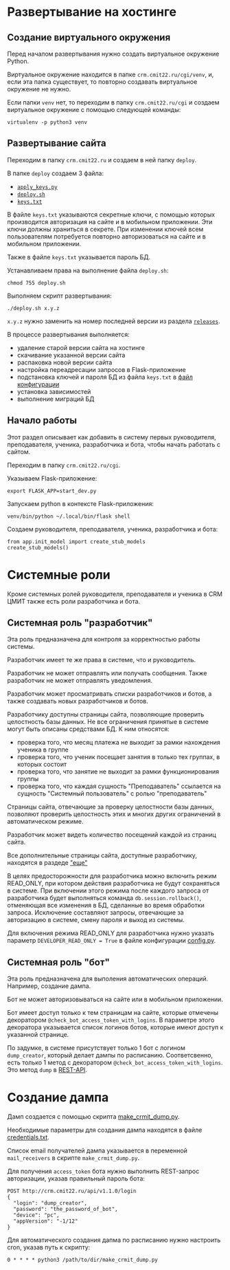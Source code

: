 # Развертывание на хостинге

## Создание виртуального окружения

Перед началом развертывания нужно создать виртуальное окружение Python.

Виртуальное окружение находится в папке `crm.cmit22.ru/cgi/venv`, и, если эта папка существует, то повторно создавать виртуальное окружение не нужно.

Если папки `venv` нет, то переходим в папку `crm.cmit22.ru/cgi` и создаем виртуальное окружение с помощью следующей команды:

```
virtualenv -p python3 venv
```

## Развертывание сайта

Переходим в папку `crm.cmit22.ru` и создаем в ней папку `deploy`.

В папке `deploy` создаем 3 файла: 
- [`apply_keys.py`](https://github.com/qwert2603/crmit/blob/master/deploy/apply_keys.py)
- [`deploy.sh`](https://github.com/qwert2603/crmit/blob/master/deploy/deploy.sh)
- [`keys.txt`](https://github.com/qwert2603/crmit/blob/master/deploy/keys.txt)

В файле `keys.txt` указываются секретные ключи, с помощью которых производится авторизация на сайте и в мобильном приложении. Эти ключи должны храниться в секрете. При изменении ключей всем пользователям потребуется повторно авторизоваться на сайте и в мобильном приложении.

Также в файле `keys.txt` указывается пароль БД.

Устанавливаем права на выполнение файла `deploy.sh`:

```
chmod 755 deploy.sh
```

Выполняем скрипт развертывания:

```
./deploy.sh x.y.z
```

`x.y.z` нужно заменить на номер последней версии из раздела [`releases`](https://github.com/qwert2603/crmit/releases).

В процессе развертывания выполняется:
- удаление старой версии сайта на хостинге
- скачивание указанной версии сайта
- распаковка новой версии сайта
- настройка переадресации запросов в Flask-приложение
- подстановка ключей и пароля БД из файла `keys.txt` в [файл конфигурации](https://github.com/qwert2603/crmit/blob/master/config.py)
- установка зависимостей
- выполнение миграций БД

## Начало работы

Этот раздел описывает как добавить в систему первых руководителя, преподавателя, ученика, разработчика и бота, чтобы начать работать с сайтом.

Переходим в папку `crm.cmit22.ru/cgi`.

Указываем Flask-приложение:

```
export FLASK_APP=start_dev.py
```

Запускаем python в контексте Flask-приложения:

```
venv/bin/python ~/.local/bin/flask shell
```

Создаем руководителя, преподавателя, ученика, разработчика и бота:

```
from app.init_model import create_stub_models
create_stub_models()
```

# Системные роли

Кроме системных ролей руководителя, преподавателя и ученика в CRM ЦМИТ также есть роли разработчика и бота.

## Системная роль "разработчик"

Эта роль предназначена для контроля за корректностью работы системы.

Разработчик имеет те же права в системе, что и руководитель.

Разработчик не может отправлять или получать сообщения. Также разработчик не может отправлять уведомления.

Разработчик может просматривать списки разработчиков и ботов, а также создавать новых разработчиков и ботов.

Разработчику доступны страницы сайта, позволяющие проверить целостность базы данных. Не все ограничения принятые в системе могут быть описаны средствами БД. К ним относятся:

- проверка того, что месяц платежа не выходит за рамки нахождения ученика в группе
- проверка того, что ученик посещает занятия в только тех группах, в которых состоит
- проверка того, что занятие не выходит за рамки функционирования группы
- проверка того, что каждая сущность "Преподаватель" ссылается на сущность "Системный пользователь" с ролью "преподаватель"

Страницы сайта, отвечающие за проверку целостности базы данных, позволяют проверить целостность этих и многих других ограничений в автоматическом режиме.

Разработчик может видеть количество посещений каждой из страниц сайта.

Все дополнительные страницы сайта, доступные разработчику, находятся в раздеде ["еще"](http://crm.cmit22.ru/anth)

В целях предосторожности для разработчика можно включить режим READ_ONLY, при котором действия разработчика не будут сохраняться в системе. При включении этого режима после каждого запроса от разработчика будет выполняться команда `db.session.rollback()`, отменяющая все изменения в БД, сделанные во время обработки запроса. Исключение составляют запросы, отвечающие за авторизацию в системе, смену пароля и выход из системы.

Для включения режима READ_ONLY для разработчика нужно указать параметр `DEVELOPER_READ_ONLY = True` в файле конфигурации [config.py](https://github.com/qwert2603/crmit/blob/master/config.py).

## Системная роль "бот"

Эта роль предназначена для выполения автоматических операций. Например, создание дампа.

Бот не может авторизовываться на сайте или в мобильном приложении.

Бот имеет доступ только к тем страницам на сайте, которые отмечены декоратором `@check_bot_access_token_with_logins`.
В параметре этого декоратора указывается список логинов ботов, которые имеют доступ к указанной странице.

По задумке, в системе присутствует только 1 бот с логином `dump_creator`, который делает дампы по расписанию.
Соответсвенно, есть только 1 метод с декоратором `@check_bot_access_token_with_logins`.
Это метод `dump` в [REST-API](https://github.com/qwert2603/crmit/blob/master/app/api_1_1_0/rests.py#L364).

# Создание дампа

Дамп создается с помощью скрипта [make_crmit_dump.py](https://github.com/qwert2603/crmit/blob/master/make_crmit_dump.py).

Необходимые параметры для создания дампа находятся в файле
[credentials.txt](https://github.com/qwert2603/crmit/blob/master/credentials.txt).

Список email получателей дампа указывается в переменной `mail_receivers` в скрипте `make_crmit_dump.py`.

Для получения `access_token` бота нужно выполнить REST-запрос авторизации, указав правильный пароль бота:

```
POST http://crm.cmit22.ru/api/v1.1.0/login
{
  "login": "dump_creator",
  "password": "the_password_of_bot",
  "device": "pc",
  "appVersion": "-1/12"
}
```

Для автоматического создания дапма по расписанию нужно настроить cron, указав путь к скрипту:
```
0 * * * * python3 /path/to/dir/make_crmit_dump.py
```
